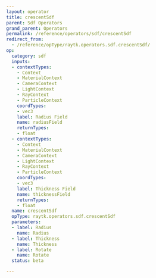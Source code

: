 ```yaml
---
layout: operator
title: crescentSdf
parent: Sdf Operators
grand_parent: Operators
permalink: /reference/operators/sdf/crescentSdf
redirect_from:
  - /reference/opType/raytk.operators.sdf.crescentSdf/
op:
  category: sdf
  inputs:
  - contextTypes:
    - Context
    - MaterialContext
    - CameraContext
    - LightContext
    - RayContext
    - ParticleContext
    coordTypes:
    - vec3
    label: Radius Field
    name: radiusField
    returnTypes:
    - float
  - contextTypes:
    - Context
    - MaterialContext
    - CameraContext
    - LightContext
    - RayContext
    - ParticleContext
    coordTypes:
    - vec3
    label: Thickness Field
    name: thicknessField
    returnTypes:
    - float
  name: crescentSdf
  opType: raytk.operators.sdf.crescentSdf
  parameters:
  - label: Radius
    name: Radius
  - label: Thickness
    name: Thickness
  - label: Rotate
    name: Rotate
  status: beta

---
```

